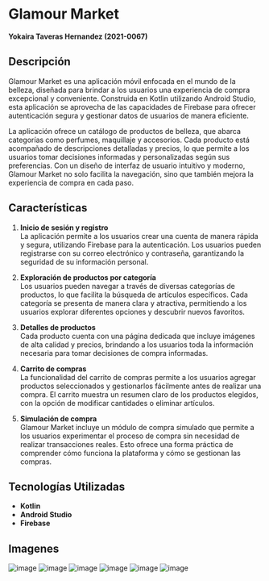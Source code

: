 # Glamour Market

**Yokaira Taveras Hernandez (2021-0067)**

## Descripción

Glamour Market es una aplicación móvil enfocada en el mundo de la belleza, diseñada para brindar a los usuarios una experiencia de compra excepcional y conveniente. Construida en Kotlin utilizando Android Studio, esta aplicación se aprovecha de las capacidades de Firebase para ofrecer autenticación segura y gestionar datos de usuarios de manera eficiente.

La aplicación ofrece un catálogo de productos de belleza, que abarca categorías como perfumes, maquillaje y accesorios. Cada producto está acompañado de descripciones detalladas y precios, lo que permite a los usuarios tomar decisiones informadas y personalizadas según sus preferencias. Con un diseño de interfaz de usuario intuitivo y moderno, Glamour Market no solo facilita la navegación, sino que también mejora la experiencia de compra en cada paso.

## Características

1. **Inicio de sesión y registro**  
   La aplicación permite a los usuarios crear una cuenta de manera rápida y segura, utilizando Firebase para la autenticación. Los usuarios pueden registrarse con su correo electrónico y contraseña, garantizando la seguridad de su información personal.

2. **Exploración de productos por categoría**  
   Los usuarios pueden navegar a través de diversas categorías de productos, lo que facilita la búsqueda de artículos específicos. Cada categoría se presenta de manera clara y atractiva, permitiendo a los usuarios explorar diferentes opciones y descubrir nuevos favoritos.

3. **Detalles de productos**  
   Cada producto cuenta con una página dedicada que incluye imágenes de alta calidad y  precios, brindando a los usuarios toda la información necesaria para tomar decisiones de compra informadas.

4. **Carrito de compras**  
   La funcionalidad del carrito de compras permite a los usuarios agregar productos seleccionados y gestionarlos fácilmente antes de realizar una compra. El carrito muestra un resumen claro de los productos elegidos, con la opción de modificar cantidades o eliminar artículos.

5. **Simulación de compra**  
   Glamour Market incluye un módulo de compra simulado que permite a los usuarios experimentar el proceso de compra sin necesidad de realizar transacciones reales. Esto ofrece una forma práctica de comprender cómo funciona la plataforma y cómo se gestionan las compras.

## Tecnologías Utilizadas

- **Kotlin**
- **Android Studio**
- **Firebase**

## Imagenes
![image](https://github.com/user-attachments/assets/b747a430-c57f-4803-957e-af1f57783f55)
![image](https://github.com/user-attachments/assets/efeac235-2533-447a-a428-6f4d2f95b1bc)
![image](https://github.com/user-attachments/assets/cb7179a1-3ba4-441b-b32a-2773a0c916af)
![image](https://github.com/user-attachments/assets/8a3dd4fc-57aa-4b10-ac44-72092c4fdb59)
![image](https://github.com/user-attachments/assets/a3d72c5a-fd5a-4ed9-8af8-2a7fc7d93793)
![image](https://github.com/user-attachments/assets/ba856362-46a7-4b4e-92db-d877429ab2cf)


